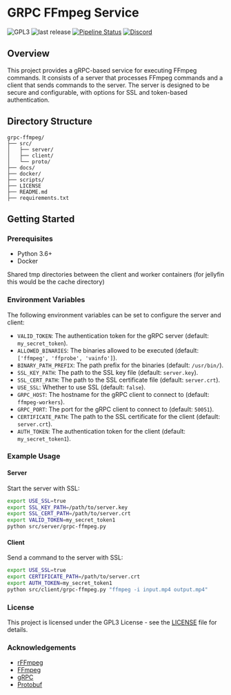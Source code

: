 # GRPC FFmpeg Service

![GPL3](https://img.shields.io/badge/license-GPLv3-blue) ![last release](https://img.shields.io/github/v/release/CrystalNET-org/grpc-ffmpeg) [![Pipeline Status](https://ci.cluster.lan.crystalnet.org/api/badges/10/status.svg)](https://ci.cluster.lan.crystalnet.org/repos/10) [![Discord](https://dcbadge.limes.pink/api/server/Yj5AYwcGXu?style=flat)](https://discord.gg/Yj5AYwcGXu)
## Overview

This project provides a gRPC-based service for executing FFmpeg commands. It consists of a server that processes FFmpeg commands and a client that sends commands to the server. The server is designed to be secure and configurable, with options for SSL and token-based authentication.

## Directory Structure

```
grpc-ffmpeg/
├── src/
│   ├── server/
│   ├── client/
│   └── proto/
├── docs/
├── docker/
├── scripts/
├── LICENSE
├── README.md
├── requirements.txt
```

## Getting Started

### Prerequisites

- Python 3.6+
- Docker

Shared tmp directories between the client and worker containers (for jellyfin this would be the cache directory)

### Environment Variables

The following environment variables can be set to configure the server and client:

- `VALID_TOKEN`: The authentication token for the gRPC server (default: `my_secret_token`).
- `ALLOWED_BINARIES`: The binaries allowed to be executed (default: `['ffmpeg', 'ffprobe', 'vainfo']`).
- `BINARY_PATH_PREFIX`: The path prefix for the binaries (default: `/usr/bin/`).
- `SSL_KEY_PATH`: The path to the SSL key file (default: `server.key`).
- `SSL_CERT_PATH`: The path to the SSL certificate file (default: `server.crt`).
- `USE_SSL`: Whether to use SSL (default: `false`).
- `GRPC_HOST`: The hostname for the gRPC client to connect to (default: `ffmpeg-workers`).
- `GRPC_PORT`: The port for the gRPC client to connect to (default: `50051`).
- `CERTIFICATE_PATH`: The path to the SSL certificate for the client (default: `server.crt`).
- `AUTH_TOKEN`: The authentication token for the client (default: `my_secret_token1`).

### Example Usage

#### Server

Start the server with SSL:

```bash
export USE_SSL=true
export SSL_KEY_PATH=/path/to/server.key
export SSL_CERT_PATH=/path/to/server.crt
export VALID_TOKEN=my_secret_token1
python src/server/grpc-ffmpeg.py
```

#### Client

Send a command to the server with SSL:

```bash
export USE_SSL=true
export CERTIFICATE_PATH=/path/to/server.crt
export AUTH_TOKEN=my_secret_token1
python src/client/grpc-ffmpeg.py "ffmpeg -i input.mp4 output.mp4"
```

### License

This project is licensed under the GPL3 License - see the [LICENSE](LICENSE) file for details.

### Acknowledgements

- [rFFmpeg](https://github.com/joshuaboniface/rffmpeg)
- [FFmpeg](https://ffmpeg.org/)
- [gRPC](https://grpc.io/)
- [Protobuf](https://developers.google.com/protocol-buffers)
